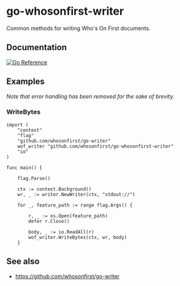 # go-whosonfirst-writer

Common methods for writing Who's On First documents.

## Documentation

[![Go Reference](https://pkg.go.dev/badge/github.com/whosonfirst/go-whosonfirst-writer.svg)](https://pkg.go.dev/github.com/whosonfirst/go-whosonfirst-writer)

## Examples

_Note that error handling has been removed for the sake of brevity._

### WriteBytes

```
import (
	"context"
	"flag"
	"github.com/whosonfirst/go-writer"	
	wof_writer "github.com/whosonfirst/go-whosonfirst-writer"
	"io"
)

func main() {

	flag.Parse()

	ctx := context.Background()
	wr, _ := writer.NewWriter(ctx, "stdout://")
	
	for _, feature_path := range flag.Args() {
	
		r, _ := os.Open(feature_path)
		defer r.Close()
		
		body, _ := io.ReadAll(r)
		wof_writer.WriteBytes(ctx, wr, body)
	}
```

## See also

* https://github.com/whosonfirst/go-writer
